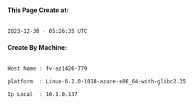 
   
#### This Page Create at:

```bash

2023-12-30 - 05:26:35 UTC

```

#### Create By Machine:

```bash

Host Name : fv-az1426-779

platform  : Linux-6.2.0-1018-azure-x86_64-with-glibc2.35

Ip Local  : 10.1.0.137

```


